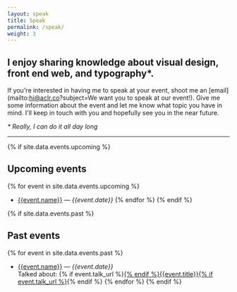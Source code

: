```yaml
---
layout: speak
title: Speak
permalink: /speak/
weight: 3
---
```


## I enjoy sharing knowledge about visual design, front end web, and typography*.

If you're interested in having me to speak at your event, shoot me an [email](mailto:hi@aclr.co?subject=We want you to speak at our event!). Give me some information about the event and let me know what topic you have in mind. I'll keep in touch with you and hopefully see you in the near future.

*\* Really, I can do it all day long*

****

{% if site.data.events.upcoming %}
## Upcoming events
{% for event in site.data.events.upcoming %}
+	<a href="{{event.url}}" target="_blank">{{event.name}}</a> — *{{event.date}}*
{% endfor %}
{% endif %}

{% if site.data.events.past %}
## Past events
{% for event in site.data.events.past %}
+	<a href="{{event.url}}" target="_blank">{{event.name}}</a> — *{{event.date}}*<br>
	Talked about: {% if event.talk_url %}<a href="{{event.talk_url}}" target="_blank">{% endif %}{{event.title}}{% if event.talk_url %}</a>{% endif %}
{% endfor %}
{% endif %}